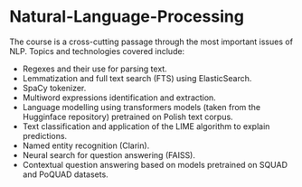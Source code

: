# Natural-Language-Processing

The course is a cross-cutting passage through the most important issues of NLP. Topics and technologies covered include:
* Regexes and their use for parsing text.
* Lemmatization and full text search (FTS) using ElasticSearch.
* SpaCy tokenizer.
* Multiword expressions identification and extraction.
* Language modelling using transformers models (taken from the Hugginface repository) pretrained on Polish text corpus.
* Text classification and application of the LIME algorithm to explain predictions.
* Named entity recognition (Clarin).
* Neural search for question answering (FAISS).
* Contextual question answering based on models pretrained on SQUAD and PoQUAD datasets.

